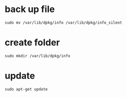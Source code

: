 # back up file
`sudo mv /var/lib/dpkg/info /var/lib/dpkg/info_silent`

# create folder
`sudo mkdir /var/lib/dpkg/info`

# update
`sudo apt-get update`

